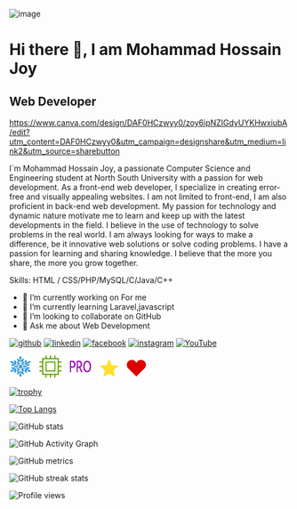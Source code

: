 

![image](https://github.com/mohammadhossainjoy/mohammadhossainjoy/assets/134834809/2a962325-161b-4635-9147-82518edc5f14)


# Hi there 👋, I am Mohammad Hossain Joy
## Web Developer
https://www.canva.com/design/DAF0HCzwyy0/zoy6ipNZIGdyUYKHwxiubA/edit?utm_content=DAF0HCzwyy0&utm_campaign=designshare&utm_medium=link2&utm_source=sharebutton

I`m Mohammad Hossain Joy, a passionate Computer Science and Engineering student at North South University with a passion for web development. As a front-end web developer, I specialize in creating error-free and visually appealing websites. I am not  limited to front-end, I am also proficient in back-end web development. My passion for technology and dynamic nature motivate me to learn and keep up with the latest developments in the field. I believe in the use of technology to solve problems in the real world. I am always looking for ways to make a difference, be it innovative web solutions or solve coding problems. I have a passion for learning and sharing knowledge. I believe that the more you share, the more you grow together.

Skills:  HTML / CSS/PHP/MySQL/C/Java/C++

- 🔭 I’m currently working on For me 
- 🌱 I’m currently learning Laravel,javascript 
- 👯 I’m looking to collaborate on GitHub 
- 💬 Ask me about Web Development 


[<img src='https://cdn.jsdelivr.net/npm/simple-icons@3.0.1/icons/github.svg' alt='github' height='40'>](https://github.com/mohammadhossainjoy)  [<img src='https://cdn.jsdelivr.net/npm/simple-icons@3.0.1/icons/linkedin.svg' alt='linkedin' height='40'>](https://www.linkedin.com/in/https://www.linkedin.com/in/mohammad-hossain-joy-2baa7526a/)  [<img src='https://cdn.jsdelivr.net/npm/simple-icons@3.0.1/icons/facebook.svg' alt='facebook' height='40'>](https://www.facebook.com/https://www.facebook.com/mh.joy.75457)  [<img src='https://cdn.jsdelivr.net/npm/simple-icons@3.0.1/icons/instagram.svg' alt='instagram' height='40'>](https://www.instagram.com/_mh_joy/)  [<img src='https://cdn.jsdelivr.net/npm/simple-icons@3.0.1/icons/youtube.svg' alt='YouTube' height='40'>](https://www.youtube.com/channel/UCQmtPZ0RyQOR2orkxFVMs5Q)  

<a href='https://archiveprogram.github.com/'><img src='https://raw.githubusercontent.com/acervenky/animated-github-badges/master/assets/acbadge.gif' width='40' height='40'></a> <a href='https://docs.github.com/en/developers'><img src='https://raw.githubusercontent.com/acervenky/animated-github-badges/master/assets/devbadge.gif' width='40' height='40'></a> <a href='https://github.com/pricing'><img src='https://raw.githubusercontent.com/acervenky/animated-github-badges/master/assets/pro.gif' width='40' height='40'></a> <a href='https://stars.github.com/'><img src='https://raw.githubusercontent.com/acervenky/animated-github-badges/master/assets/starbadge.gif' width='35' height='35'></a> <a href='https://docs.github.com/en/github/supporting-the-open-source-community-with-github-sponsors'><img src='https://raw.githubusercontent.com/acervenky/animated-github-badges/master/assets/sponsorbadge.gif' width='35' height='35'></a> 

[![trophy](https://github-profile-trophy.vercel.app/?username=mohammadhossainjoy)](https://github.com/ryo-ma/github-profile-trophy)

[![Top Langs](https://github-readme-stats.vercel.app/api/top-langs/?username=mohammadhossainjoy)](https://github.com/anuraghazra/github-readme-stats)

![GitHub stats](https://github-readme-stats.vercel.app/api?username=mohammadhossainjoy&show_icons=true&count_private=true)  

![GitHub Activity Graph](https://activity-graph.herokuapp.com/graph?username=mohammadhossainjoy)  

![GitHub metrics](https://metrics.lecoq.io/mohammadhossainjoy)  

![GitHub streak stats](https://streak-stats.demolab.com/?user=mohammadhossainjoy)  

![Profile views](https://gpvc.arturio.dev/mohammadhossainjoy)  
